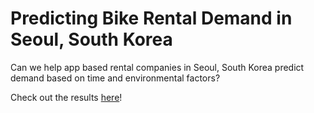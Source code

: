 # Predicting Bike Rental Demand in Seoul, South Korea
Can we help app based rental companies in Seoul, South Korea predict demand based on time and environmental factors?

Check out the results [here](https://medium.com/@benclowe/predicting-bike-rental-demand-in-seoul-7f1e61d087bc)!
